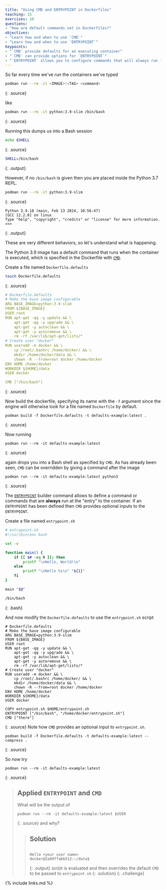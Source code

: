 ```yaml
---
title: "Using CMD and ENTRYPOINT in Dockerfiles"
teaching: 15
exercises: 10
questions:
- "How are default commands set in Dockerfiles?"
objectives:
- "Learn how and when to use `CMD`"
- "Learn how and when to use `ENTRYPOINT`"
keypoints:
- "`CMD` provide defaults for an executing container"
- "`CMD` can provide options for `ENTRYPOINT`"
- "`ENTRYPOINT` allows you to configure commands that will always run for an executing container"
---
```


So far every time we've run the containers we've typed

~~~bash
podman run --rm -it <IMAGE>:<TAG> <command>
~~~
{: .source}

like

~~~bash
podman run --rm -it python:3.9-slim /bin/bash
~~~
{: .source}

Running this dumps us into a Bash session

~~~bash
echo $SHELL
~~~
{: .source}

~~~bash
SHELL=/bin/bash
~~~
{: .output}

However, if no `/bin/bash` is given then you are placed inside the Python 3.7 REPL.

~~~bash
podman run --rm -it python:3.9-slim
~~~
{: .source}

~~~
Python 3.9.18 (main, Feb 13 2024, 10:56:47)
[GCC 12.2.0] on linux
Type "help", "copyright", "credits" or "license" for more information.
>>>
~~~
{: .output}

These are very different behaviors, so let's understand what is happening.

The Python 3.9 image has a default command that runs when the container is executed,
which is specified in the Dockerfile with [`CMD`][docker-docs-CMD].

Create a file named `Dockerfile.defaults`

~~~bash
touch Dockerfile.defaults
~~~
{: .source}

~~~yaml
# Dockerfile.defaults
# Make the base image configurable
ARG BASE_IMAGE=python:3.9-slim
FROM ${BASE_IMAGE}
USER root
RUN apt-get -qq -y update && \
    apt-get -qq -y upgrade && \
    apt-get -y autoclean && \
    apt-get -y autoremove && \
    rm -rf /var/lib/apt-get/lists/*
# Create user "docker"
RUN useradd -m docker && \
    cp /root/.bashrc /home/docker/ && \
    mkdir /home/docker/data && \
    chown -R --from=root docker /home/docker
ENV HOME /home/docker
WORKDIR ${HOME}/data
USER docker

CMD ["/bin/bash"]
~~~
{: .source}

Now build the dockerfile, specifying its name with the `-f` argument since the engine will otherwise look for a file named `Dockerfile` by default.

~~~
podman build -f Dockerfile.defaults -t defaults-example:latest .
~~~
{: .source}

Now running

~~~
podman run --rm -it defaults-example:latest
~~~
{: .source}

again drops you into a Bash shell as specified by `CMD`.
As has already been seen, `CMD` can be overridden by giving a command after the image

~~~
podman run --rm -it defaults-example:latest python3
~~~
{: .source}

The [`ENTRYPOINT`][docker-docs-ENTRYPOINT] builder command allows to define a command or
commands that are **always** run at the "entry" to the container.
If an `ENTRYPOINT` has been defined then `CMD` provides optional inputs to the `ENTRYPOINT`.

Create a file named `entrypoint.sh`
~~~bash
# entrypoint.sh
#!/usr/bin/env bash

set -e

function main() {
    if [[ $# -eq 0 ]]; then
        printf "\nHello, World!\n"
    else
        printf "\nHello %s\n" "${1}"
    fi
}

main "$@"

/bin/bash
~~~
{: .bash}

And now modify the `Dockerfile.defaults` to use the `entrypoint.sh` script
~~~
# Dockerfile.defaults
# Make the base image configurable
ARG BASE_IMAGE=python:3.9-slim
FROM ${BASE_IMAGE}
USER root
RUN apt-get -qq -y update && \
    apt-get -qq -y upgrade && \
    apt-get -y autoclean && \
    apt-get -y autoremove && \
    rm -rf /var/lib/apt-get/lists/*
# Create user "docker"
RUN useradd -m docker && \
    cp /root/.bashrc /home/docker/ && \
    mkdir /home/docker/data && \
    chown -R --from=root docker /home/docker
ENV HOME /home/docker
WORKDIR ${HOME}/data
USER docker

COPY entrypoint.sh $HOME/entrypoint.sh
ENTRYPOINT ["/bin/bash", "/home/docker/entrypoint.sh"]
CMD ["there"]
~~~
{: .source}
Note how `CMD` provides an optional input to `entrypoint.sh`.

~~~
podman build -f Dockerfile.defaults -t defaults-example:latest --compress .
~~~
{: .source}

So now try
~~~
podman run --rm -it defaults-example:latest
~~~
{: .source}

> ## Applied `ENTRYPOINT` and `CMD`
>
> What will be the output of
>~~~
>podman run --rm -it defaults-example:latest $USER
>~~~
>{: .source}
> and why?
>
> > ## Solution
> >
> >~~~
> >
> >Hello <your user name>
> >docker@2a99ffabb512:~/data$
> >~~~
> >{: .output}
> `$USER` is evaluated and then overrides the default `CMD` to be passed to `entrypoint.sh`
> {: .solution}
{: .challenge}

[docker-docs-CMD]: https://docs.docker.com/engine/reference/builder/#cmd
[docker-docs-ENTRYPOINT]: https://docs.docker.com/engine/reference/builder/#entrypoint

{% include links.md %}
